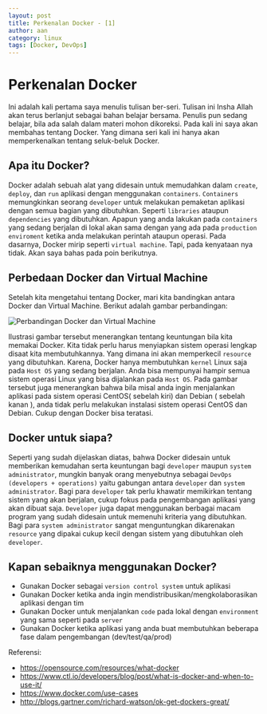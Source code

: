 ```yaml
---
layout: post
title: Perkenalan Docker - [1]
author: aan
category: linux
tags: [Docker, DevOps]
---
```


# Perkenalan Docker
Ini adalah kali pertama saya menulis tulisan ber-seri. Tulisan ini Insha Allah akan terus berlanjut sebagai bahan belajar bersama. Penulis pun sedang belajar, bila ada salah dalam materi mohon dikoreksi. Pada kali ini saya akan membahas tentang Docker. Yang dimana seri kali ini hanya akan memperkenalkan tentang seluk-beluk Docker.

## Apa itu Docker?

Docker adalah sebuah alat yang didesain untuk memudahkan dalam `create`, `deploy`, dan `run` aplikasi dengan menggunakan `containers`. `Containers` memungkinkan seorang `developer` untuk melakukan pemaketan aplikasi dengan semua bagian yang dibutuhkan. Seperti `libraries` ataupun `dependencies` yang dibutuhkan. Apapun yang anda lakukan pada `containers` yang sedang berjalan di lokal akan sama dengan yang ada pada `production enviroment` ketika anda melakukan perintah ataupun operasi.  Pada dasarnya, Docker mirip seperti `virtual machine`. Tapi, pada kenyataan nya tidak. Akan saya bahas pada poin berikutnya.

## Perbedaan Docker dan Virtual Machine

Setelah kita mengetahui tentang Docker, mari kita bandingkan antara Docker dan Virtual Machine. Berikut adalah gambar perbandingan:

![Perbandingan Docker dan Virtual Machine](../../img/vm-vs-docker.png)

Ilustrasi gambar tersebut menerangkan tentang keuntungan bila kita memakai Docker. Kita tidak perlu harus menyiapkan sistem operasi lengkap disaat kita membutuhkannya. Yang dimana ini akan memperkecil `resource` yang dibutuhkan. Karena, Docker hanya membutuhkan `kernel` Linux saja pada `Host OS` yang sedang berjalan. Anda bisa mempunyai hampir semua sistem operasi Linux yang bisa dijalankan pada `Host OS`. Pada gambar tersebut juga menerangkan bahwa bila misal anda ingin menjalankan aplikasi pada sistem operasi CentOS( sebelah kiri) dan Debian ( sebelah kanan ), anda tidak perlu melakukan instalasi sistem operasi CentOS dan Debian. Cukup dengan Docker bisa teratasi.

## Docker untuk siapa?

Seperti yang sudah dijelaskan diatas, bahwa Docker didesain untuk memberikan kemudahan serta keuntungan bagi `developer` maupun `system administrator`, mungkin banyak orang menyebutnya sebagai `DevOps (developers + operations)` yaitu gabungan antara `developer` dan `system administrator`. Bagi para `developer` tak perlu khawatir memikirkan tentang sistem yang akan berjalan, cukup fokus pada pengembangan aplikasi yang akan dibuat saja. `Developer` juga dapat menggunakan berbagai macam program yang sudah didesain untuk memenuhi kriteria yang dibutuhkan. Bagi para `system administrator` sangat menguntungkan dikarenakan `resource` yang dipakai cukup kecil dengan sistem yang dibutuhkan oleh `developer`.

## Kapan sebaiknya menggunakan Docker?

* Gunakan Docker sebagai `version control system` untuk aplikasi
* Gunakan Docker ketika anda ingin mendistribusikan/mengkolaborasikan aplikasi dengan tim
* Gunakan Docker untuk menjalankan `code` pada lokal dengan `environment` yang sama seperti pada `server`
* Gunakan Docker ketika aplikasi yang anda buat membutuhkan beberapa fase dalam pengembangan (dev/test/qa/prod)


Referensi:

* https://opensource.com/resources/what-docker
* https://www.ctl.io/developers/blog/post/what-is-docker-and-when-to-use-it/
* https://www.docker.com/use-cases
* http://blogs.gartner.com/richard-watson/ok-get-dockers-great/
